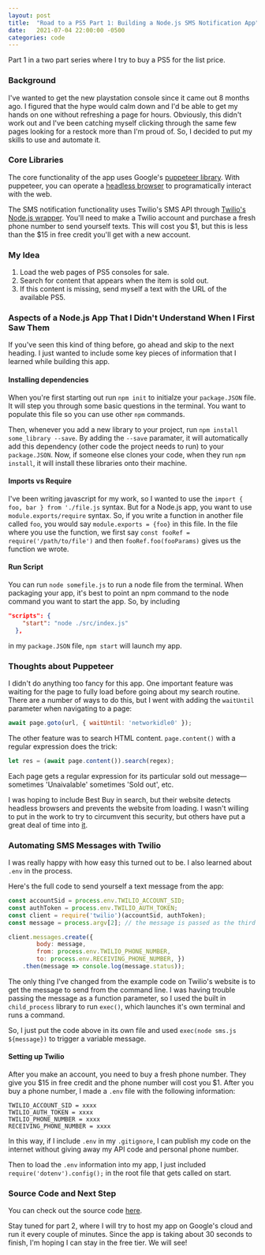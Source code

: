```yaml
---
layout: post
title:  "Road to a PS5 Part 1: Building a Node.js SMS Notification App"
date:   2021-07-04 22:00:00 -0500
categories: code
---
```


Part 1 in a two part series where I try to buy a PS5 for the list price.


### Background

I've wanted to get the new playstation console since it came out 8 months ago. I figured that the hype would calm down and I'd be able to get my hands on one without refreshing a page for hours. Obviously, this didn't work out and I've been catching myself clicking through the same few pages looking for a restock more than I'm proud of. So, I decided to put my skills to use and automate it.

### Core Libraries

The core functionality of the app uses Google's [puppeteer library](https://www.npmjs.com/package/puppeteer). With puppeteer, you can operate a [headless browser](https://en.wikipedia.org/wiki/Headless_browser#:~:text=A%20headless%20browser%20is%20a,interface%20or%20using%20network%20communication.) to programatically interact with the web.

The SMS notification functionality uses Twilio's SMS API through [Twilio's Node.js wrapper](https://www.npmjs.com/package/twilio). You'll need to make a Twilio account and purchase a fresh phone number to send yourself texts. This will cost you $1, but this is less than the $15 in free credit you'll get with a new account.

### My Idea

1. Load the web pages of PS5 consoles for sale.
2. Search for content that appears when the item is sold out.
3. If this content is missing, send myself a text with the URL of the available PS5.

### Aspects of a Node.js App That I Didn't Understand When I First Saw Them

If you've seen this kind of thing before, go ahead and skip to the next heading. I just wanted to include some key pieces of information that I learned while building this app.

#### Installing dependencies

When you're first starting out run `npm init` to initialze your `package.JSON` file. It will step you through some basic questions in the terminal. You want to populate this file so you can use other `npm` commands.

Then, whenever you add a new library to your project, run `npm install some_library --save`. By adding the `--save` paramater, it will automatically add this dependency (other code the project needs to run) to your `package.JSON`. Now, if someone else clones your code, when they run `npm install`, it will install these libraries onto their machine.

#### Imports vs Require

I've been writing javascript for my work, so I wanted to use the `import { foo, bar } from './file.js` syntax. But for a Node.js app, you want to use `module.exports/require` syntax. So, if you write a function in another file called `foo`, you would say `module.exports = {foo}` in this file. In the file where you use the function, we first say `const fooRef = require('/path/to/file')` and then `fooRef.foo(fooParams)` gives us the function we wrote.

#### Run Script

You can run `node somefile.js` to run a node file from the terminal. When packaging your app, it's best to point an npm command to the node command you want to start the app. So, by including

```JSON
"scripts": {
    "start": "node ./src/index.js"
  },
```

in my `package.JSON` file, `npm start` will launch my app.


### Thoughts about Puppeteer

I didn't do anything too fancy for this app. One important feature was waiting for the page to fully load before going about my search routine. There are a number of ways to do this, but I went with adding the `waitUntil` parameter when navigating to a page:

```javascript
await page.goto(url, { waitUntil: 'networkidle0' });
```

The other feature was to search HTML content. `page.content()` with a regular expression does the trick:

```javascript
let res = (await page.content()).search(regex);
```

Each page gets a regular expression for its particular sold out message—sometimes 'Unaivalable' sometimes 'Sold out', etc.

I was hoping to include Best Buy in search, but their website detects headless browsers and prevents the website from loading. I wasn't willing to put in the work to try to circumvent this security, but others have put a great deal of time into [it](https://github.com/paulirish/headless-cat-n-mouse).

### Automating SMS Messages with Twilio

I was really happy with how easy this turned out to be. I also learned about `.env` in the process.

Here's the full code to send yourself a text message from the app:

```javascript
const accountSid = process.env.TWILIO_ACCOUNT_SID;
const authToken = process.env.TWILIO_AUTH_TOKEN;
const client = require('twilio')(accountSid, authToken);
const message = process.argv[2]; // the message is passed as the third param

client.messages.create({
        body: message,
        from: process.env.TWILIO_PHONE_NUMBER,
        to: process.env.RECEIVING_PHONE_NUMBER, })
    .then(message => console.log(message.status));
```

The only thing I've changed from the example code on Twilio's website is to get the message to send from the command line. I was having trouble passing the message as a function parameter, so I used the built in `child_process` library to run `exec()`, which launches it's own terminal and runs a command. 

So, I just put the code above in its own file and used `exec(node sms.js ${message})` to trigger a variable message.

#### Setting up Twilio

After you make an account, you need to buy a fresh phone number. They give you $15 in free credit and the phone number will cost you $1. After you buy a phone number, I made a `.env` file with the following information:

```
TWILIO_ACCOUNT_SID = xxxx
TWILIO_AUTH_TOKEN = xxxx
TWILIO_PHONE_NUMBER = xxxx
RECEIVING_PHONE_NUMBER = xxxx
```

In this way, if I include `.env` in my `.gitignore`, I can publish my code on the internet without giving away my API code and personal phone number.

Then to load the `.env` information into my app, I just included `require('dotenv').config();` in the root file that gets called on start.

### Source Code and Next Step

You can check out the source code [here](https://github.com/notowen333/ps5check).

Stay tuned for part 2, where I will try to host my app on Google's cloud and run it every couple of minutes. Since the app is taking about 30 seconds to finish, I'm hoping I can stay in the free tier. We will see!
